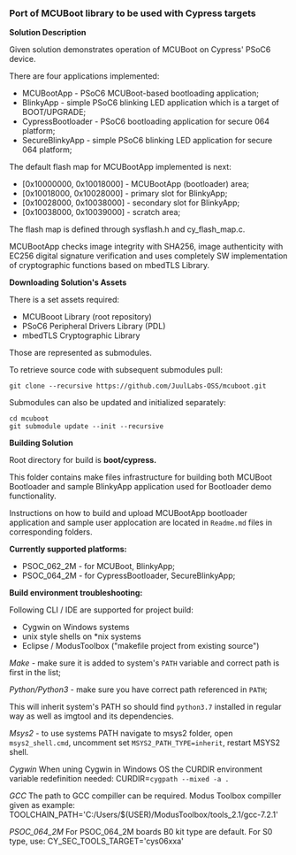 ### Port of MCUBoot library to be used with Cypress targets

**Solution Description**

Given solution demonstrates operation of MCUBoot on Cypress' PSoC6 device.

There are four applications implemented:
* MCUBootApp - PSoC6 MCUBoot-based bootloading application;
* BlinkyApp - simple PSoC6 blinking LED application which is a target of BOOT/UPGRADE;
* CypressBootloader - PSoC6 bootloading application for secure 064 platform;
* SecureBlinkyApp - simple PSoC6 blinking LED application for secure 064 platform;

The default flash map for MCUBootApp implemented is next:

* [0x10000000, 0x10018000] - MCUBootApp (bootloader) area;
* [0x10018000, 0x10028000] - primary slot for BlinkyApp;
* [0x10028000, 0x10038000] - secondary slot for BlinkyApp;
* [0x10038000, 0x10039000] - scratch area;

The flash map is defined through sysflash.h and cy_flash_map.c.

MCUBootApp checks image integrity with SHA256, image authenticity with EC256 digital signature verification and uses completely SW implementation of cryptographic functions based on mbedTLS Library.

**Downloading Solution's Assets**

There is a set assets required:

* MCUBooot Library (root repository)
* PSoC6 Peripheral Drivers Library (PDL)
* mbedTLS Cryptographic Library

Those are represented as submodules.

To retrieve source code with subsequent submodules pull:

    git clone --recursive https://github.com/JuulLabs-OSS/mcuboot.git

Submodules can also be updated and initialized separately:

    cd mcuboot
    git submodule update --init --recursive



**Building Solution**

Root directory for build is **boot/cypress.**

This folder contains make files infrastructure for building both MCUBoot Bootloader and sample BlinkyApp application used for Bootloader demo functionality.

Instructions on how to build and upload MCUBootApp bootloader application and sample user applocation are located in `Readme.md` files in corresponding folders.

**Currently supported platforms:**

* PSOC_062_2M - for MCUBoot, BlinkyApp;
* PSOC_064_2M - for CypressBootloader, SecureBlinkyApp;

**Build environment troubleshooting:**

Following CLI / IDE are supported for project build:

* Cygwin on Windows systems
* unix style shells on *nix systems
* Eclipse / ModusToolbox ("makefile project from existing source")

*Make* - make sure it is added to system's `PATH` variable and correct path is first in the list;

*Python/Python3* - make sure you have correct path referenced in `PATH`;

This will inherit system's PATH so should find `python3.7` installed in regular way as well as imgtool and its dependencies.

*Msys2* - to use systems PATH navigate to msys2 folder, open `msys2_shell.cmd`, uncomment set `MSYS2_PATH_TYPE=inherit`, restart MSYS2 shell.

*Cygwin* When uning Cygwin in Windows OS the CURDIR environment variable redefinition needed:
    CURDIR=`cygpath --mixed -a .`

*GCC* The path to GCC compiller can be required. Modus Toolbox compiller given as example:
    TOOLCHAIN_PATH='C:/Users/$(USER)/ModusToolbox/tools_2.1/gcc-7.2.1'

*PSOC_064_2M* For PSOC_064_2M boards B0 kit type are default. For S0 type, use:
    CY_SEC_TOOLS_TARGET='cys06xxa'
